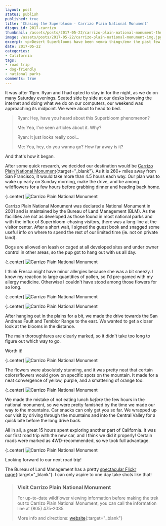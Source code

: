 ```yaml
---
layout: post
status: publish
published: true
title: 'Chasing the Superbloom - Carrizo Plain National Monument'
disqus_id: 2017-carrizo
thumbnail: /assets/posts/2017-05-22/carrizo-plain-national-monument-thumb.jpg
image: /assets/posts/2017-05-22/carrizo-plain-national-monument-img.jpg
excerpt: <p>Desert Superblooms have been <em>a thing</em> the past few years, and we decided to check it out with our very own eyes in early April. A very quick trip to Carrizo Plain National Monument!</p>
date: 2017-05-22
categories:
- California
tags:
- road trip
- dog-friendly
- national parks
comments: true
---
```

It was after 11pm. Ryan and I had opted to stay in for the night, as we do on many Saturday evenings. Seated side by side at our desks browsing the internet and doing what we do on our computers, our weekend was approaching its midpoint. We were about to head to bed. 

>Ryan: Hey, have you heard about this Superbloom phenomenon?
>
>Me: Yea, I've seen articles about it. Why?
>
>Ryan: It just looks really cool...
>
>Me: Yea, hey, do you wanna go? How far away is it?

And that's how it began.

After some quick research, we decided our destination would be [Carrizo Plain National Monument](https://www.blm.gov/nlcs_web/sites/ca/st/en/prog/nlcs/Carrizo_Plain_NM.html){:target="_blank"}. As it is 260+ miles away from San Francisco, it would take more than 4.5 hours each way. Our plan was to wake up early on Sunday morning, make the drive, and be among wildflowers for a few hours before grabbing dinner and heading back home. 

{:.center}
![Carrizo Plain National Monument](/assets/posts/2017-05-22/carrizo-plain-national-monument-01.jpg "Carrizo Plain National Monument - Ryan and Fresca") 

Carrizo Plain National Monument was declared a National Monument in 2001 and is maintained by the Bureau of Land Management (BLM). As the facilities are not as developed as those found in most national parks and with the influx of Superbloom-chasing visitors, there was a long line at the visitor center. After a short wait, I signed the guest book and snagged some useful info on where to spend the rest of our limited time (ie. not on private land). 

Dogs are allowed on leash or caged at all developed sites and under owner control in other areas, so the pup got to hang out with us all day. 

{:.center}
![Carrizo Plain National Monument](/assets/posts/2017-05-22/carrizo-plain-national-monument-02.jpg "Carrizo Plain National Monument - Superbloom")

I think Fresca might have minor allergies because she was a bit sneezy. I know my reaction to large quantities of pollen, so I'd pre-gamed with my allergy medicine. Otherwise I couldn't have stood among those flowers for so long.

{:.center}
![Carrizo Plain National Monument](/assets/posts/2017-05-22/carrizo-plain-national-monument-03.jpg "Carrizo Plain National Monument - in the wildflowers")  

{:.center}
![Carrizo Plain National Monument](/assets/posts/2017-05-22/carrizo-plain-national-monument-04.jpg "Carrizo Plain National Monument - the aftermath")  

After hanging out in the plains for a bit, we made the drive towards the San Andreas Fault and Temblor Range to the east. We wanted to get a closer look at the blooms in the distance.

The main thoroughfares are clearly marked, so it didn't take too long to figure out which way to go. 

Worth it! 

{:.center}
![Carrizo Plain National Monument](/assets/posts/2017-05-22/carrizo-plain-national-monument-05.jpg "Carrizo Plain National Monument - Superbloom")

The flowers were absolutely stunning, and it was pretty neat that certain colors/flowers would grow on specific spots on the mountain. It made for a neat convergence of yellow, purple, and a smattering of orange too.

{:.center}
![Carrizo Plain National Monument](/assets/posts/2017-05-22/carrizo-plain-national-monument-06.jpg "Carrizo Plain National Monument - Superbloom")

We made the mistake of not eating lunch *before* the few hours in the national monument, so we were pretty famished by the time we made our way to the mountains. Car snacks can only get you so far. We wrapped up our visit by driving through the mountains and into the Central Valley for a quick bite before the long drive back.

All in all, a great 15 hours spent exploring another part of California. It was our first road trip with the new car, and I think we did it properly! Certain roads were marked as 4WD-recommended, so we took full advantage.

{:.center}
![Carrizo Plain National Monument](/assets/posts/2017-05-22/carrizo-plain-national-monument-07.jpg "Carrizo Plain National Monument - the aftermath")  

Looking forward to our next road trip!

The Bureau of Land Management has a pretty [spectacular Flickr page](https://www.flickr.com/photos/blmcalifornia/sets/72157628100900985/){:target="_blank"}. I can only aspire to one day take shots like that!

>### Visit Carrizo Plain National Monument
>
>For up-to-date wildflower viewing information before making the trek out to Carrizo Plain National Monument, you can call the information line at (805) 475-2035. 
>
>More info and directions: [website](https://www.blm.gov/nlcs_web/sites/ca/st/en/prog/nlcs/Carrizo_Plain_NM/){:target="_blank"}

